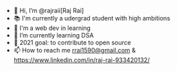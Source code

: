 - 👋 Hi, I’m @rajraii[Raj Rai]
- 📚 I'm currently a udergrad student with high ambitions 
- 👀 I'm a web dev in learning
- 🌱 I’m currently learning DSA
- 🏢 2021 goal: to contribute to open source
- 📫 How to reach me rrai1590@gmail.com & https://www.linkedin.com/in/raj-rai-933420132/

<!---
rajraii/rajraii is a ✨ special ✨ repository because its `README.md` (this file) appears on your GitHub profile.
You can click the Preview link to take a look at your changes.
--->
